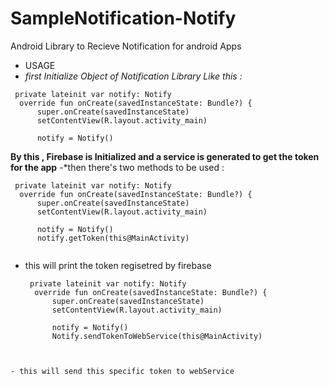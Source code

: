 # SampleNotification-Notify
Android Library to Recieve Notification for android Apps
 - USAGE 
  - *first Initialize Object of Notification Library Like this :*
  
  ```
   private lateinit var notify: Notify
    override fun onCreate(savedInstanceState: Bundle?) {
        super.onCreate(savedInstanceState)
        setContentView(R.layout.activity_main)

        notify = Notify()
```

**By this , Firebase is Initialized and a service is generated to get the token for the app**
-*then there's two methods to be used :
  ```
   private lateinit var notify: Notify
    override fun onCreate(savedInstanceState: Bundle?) {
        super.onCreate(savedInstanceState)
        setContentView(R.layout.activity_main)

        notify = Notify()
        notify.getToken(this@MainActivity)
        
```
- this will print the token regisetred by firebase 

  ```
   private lateinit var notify: Notify
    override fun onCreate(savedInstanceState: Bundle?) {
        super.onCreate(savedInstanceState)
        setContentView(R.layout.activity_main)

        notify = Notify()
        Notify.sendTokenToWebService(this@MainActivity)
        
```

- this will send this specific token to webService
